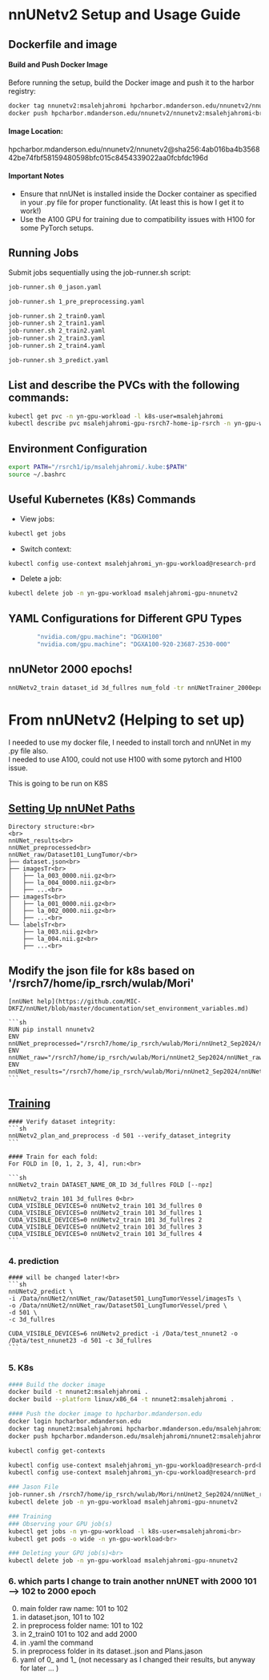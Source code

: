 # nnUNetv2 Setup and Usage Guide
## Dockerfile and image
#### Build and Push Docker Image
Before running the setup, build the Docker image and push it to the harbor registry:
```sh
docker tag nnunetv2:msalehjahromi hpcharbor.mdanderson.edu/nnunetv2/nnunetv2:msalehjahromi<br>
docker push hpcharbor.mdanderson.edu/nnunetv2/nnunetv2:msalehjahromi<br>
```
#### Image Location:
hpcharbor.mdanderson.edu/nnunetv2/nnunetv2@sha256:4ab016ba4b356842be74fbf58159480598bfc015c8454339022aa0fcbfdc196d<br>

#### Important Notes
- Ensure that nnUNet is installed inside the Docker container as specified in your .py file for proper functionality. (At least this is how I get it to work!)
- Use the A100 GPU for training due to compatibility issues with H100 for some PyTorch setups.



## Running Jobs
Submit jobs sequentially using the job-runner.sh script:
```sh
job-runner.sh 0_jason.yaml

job-runner.sh 1_pre_preprocessing.yaml

job-runner.sh 2_train0.yaml
job-runner.sh 2_train1.yaml
job-runner.sh 2_train2.yaml
job-runner.sh 2_train3.yaml
job-runner.sh 2_train4.yaml

job-runner.sh 3_predict.yaml

```

## List and describe the PVCs with the following commands:
```sh
kubectl get pvc -n yn-gpu-workload -l k8s-user=msalehjahromi
kubectl describe pvc msalehjahromi-gpu-rsrch7-home-ip-rsrch -n yn-gpu-workload
```

## Environment Configuration
```sh
export PATH="/rsrch1/ip/msalehjahromi/.kube:$PATH"
source ~/.bashrc
```

## Useful Kubernetes (K8s) Commands
- View jobs:
```sh
kubectl get jobs
```
- Switch context:
```sh
kubectl config use-context msalehjahromi_yn-gpu-workload@research-prd
```
- Delete a job:
```sh
kubectl delete job -n yn-gpu-workload msalehjahromi-gpu-nnunetv2
```

## YAML Configurations for Different GPU Types
```sh
        "nvidia.com/gpu.machine": "DGXH100"
        "nvidia.com/gpu.machine": "DGXA100-920-23687-2530-000"
```

## nnUNetor 2000 epochs!
```sh
nnUNetv2_train dataset_id 3d_fullres num_fold -tr nnUNetTrainer_2000epochs
```

# From nnUNetv2 (Helping to set up)
I needed to use my docker file, I needed to install torch and nnUNet in my .py file also.<br>
I needed to use A100, could not use H100 with some pytorch and H100 issue.

This is going to be run on K8S

##  [Setting Up nnUNet Paths](https://github.com/MIC-DKFZ/nnUNet/blob/master/documentation/setting_up_paths.md)

    Directory structure:<br>
    <br>
    nnUNet_results<br>
    nnUNet_preprocessed<br>
    nnUNet_raw/Dataset101_LungTumor/<br>
    ├── dataset.json<br>
    ├── imagesTr<br>
    │   ├── la_003_0000.nii.gz<br>
    │   ├── la_004_0000.nii.gz<br>
    │   ├── ...<br>
    ├── imagesTs<br>
    │   ├── la_001_0000.nii.gz<br>
    │   ├── la_002_0000.nii.gz<br>
    │   ├── ...<br>
    └── labelsTr<br>
        ├── la_003.nii.gz<br>
        ├── la_004.nii.gz<br>
        ├── ...<br>


## Modify the json file for k8s based on '/rsrch7/home/ip_rsrch/wulab/Mori'
    [nnUNet help](https://github.com/MIC-DKFZ/nnUNet/blob/master/documentation/set_environment_variables.md) 

    ```sh
    RUN pip install nnunetv2
    ENV nnUNet_preprocessed="/rsrch7/home/ip_rsrch/wulab/Mori/nnUnet2_Sep2024/nnUNet_preprocessed"
    ENV nnUNet_raw="/rsrch7/home/ip_rsrch/wulab/Mori/nnUnet2_Sep2024/nnUNet_raw"
    ENV nnUNet_results="/rsrch7/home/ip_rsrch/wulab/Mori/nnUnet2_Sep2024/nnUNet_results"
    ```

## [Training](https://github.com/MIC-DKFZ/nnUNet/blob/master/documentation/how_to_use_nnunet.md)

    #### Verify dataset integrity:
    ```sh
    nnUNetv2_plan_and_preprocess -d 501 --verify_dataset_integrity
    ```

    #### Train for each fold:
    For FOLD in [0, 1, 2, 3, 4], run:<br>

    ```sh
    nnUNetv2_train DATASET_NAME_OR_ID 3d_fullres FOLD [--npz]

    nnUNetv2_train 101 3d_fullres 0<br>
    CUDA_VISIBLE_DEVICES=0 nnUNetv2_train 101 3d_fullres 0
    CUDA_VISIBLE_DEVICES=0 nnUNetv2_train 101 3d_fullres 1
    CUDA_VISIBLE_DEVICES=0 nnUNetv2_train 101 3d_fullres 2
    CUDA_VISIBLE_DEVICES=0 nnUNetv2_train 101 3d_fullres 3
    CUDA_VISIBLE_DEVICES=0 nnUNetv2_train 101 3d_fullres 4
    ```

### 4. prediction<br>
    #### will be changed later!<br>
    ```sh
    nnUNetv2_predict \
    -i /Data/nnUNet2/nnUNet_raw/Dataset501_LungTumorVessel/imagesTs \
    -o /Data/nnUNet2/nnUNet_raw/Dataset501_LungTumorVessel/pred \
    -d 501 \
    -c 3d_fullres

    CUDA_VISIBLE_DEVICES=6 nnUNetv2_predict -i /Data/test_nnunet2 -o /Data/test_nnunet23 -d 501 -c 3d_fullres
    ```




### 5. K8s
```sh
#### Build the docker image
docker build -t nnunet2:msalehjahromi .
docker build --platform linux/x86_64 -t nnunet2:msalehjahromi .

#### Push the docker image to hpcharbor.mdanderson.edu
docker login hpcharbor.mdanderson.edu
docker tag nnunet2:msalehjahromi hpcharbor.mdanderson.edu/msalehjahromi/nnunet2:msalehjahromi
docker push hpcharbor.mdanderson.edu/msalehjahromi/nnunet2:msalehjahromi 

kubectl config get-contexts 

kubectl config use-context msalehjahromi_yn-gpu-workload@research-prd<br>
kubectl config use-context msalehjahromi_yn-cpu-workload@research-prd

### Jason File
job-runner.sh /rsrch7/home/ip_rsrch/wulab/Mori/nnUnet2_Sep2024/nnUNet_raw/Dataset101_LungTumor/K8S/jason.yaml<br>
kubectl delete job -n yn-gpu-workload msalehjahromi-gpu-nnunetv2

### Training
### Observing your GPU job(s)
kubectl get jobs -n yn-gpu-workload -l k8s-user=msalehjahromi<br>
kubectl get pods -o wide -n yn-gpu-workload<br>

### Deleting your GPU job(s)<br>
kubectl delete job -n yn-gpu-workload msalehjahromi-gpu-nnunetv2
```

### 6. which parts I change to train another nnUNET with 2000 101 --> 102 to 2000 epoch<br>
0. main folder raw name: 101 to 102<br>
1. in dataset.json, 101 to 102<br>
2. in preprocess folder name: 101 to 102<br>
3. in 2_train0 101 to 102 and add 2000<br>
4. in .yaml the command<br>
5. in preprocess folder in its dataset..json and Plans.jason<br>
6. yaml of 0_ and 1_ (not necessary as I changed their results, but anyway for later ... )<br>
